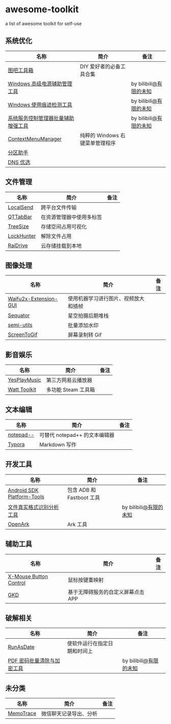 # awesome-toolkit

a list of awesome toolkit for self-use

## 系统优化

| 名称                                                                                               | 简介                            | 备注                                                            |
| -------------------------------------------------------------------------------------------------- | ------------------------------- | --------------------------------------------------------------- |
| [图吧工具箱](https://www.tbtool.cn/)                                                               | DIY 爱好者的必备工具合集        |                                                                 |
| [Windows 高级电源辅助管理工具](./toolkit-without-url/Windows高级电源辅助管理工具.zip)              |                                 | by bilibili[@有限的未知](https://space.bilibili.com/1199158766) |
| [Windows 使用痕迹检测工具](./toolkit-without-url/Windows使用痕迹检测工具.zip)                      |                                 | by bilibili[@有限的未知](https://space.bilibili.com/1199158766) |
| [系统服务控制管理器批量辅助增强工具](./toolkit-without-url/系统服务控制管理器批量辅助增强工具.zip) |                                 | by bilibili[@有限的未知](https://space.bilibili.com/1199158766) |
| [ContextMenuManager](https://github.com/BluePointLilac/ContextMenuManager)                         | 纯粹的 Windows 右键菜单管理程序 |                                                                 |
| [分区助手](https://www.disktool.cn/download.html)                                                  |                                 |                                                                 |
| [DNS 优选](./toolkit-without-url/DNS优选.zip)                                                      |                                 |                                                                 |

## 文件管理

| 名称                                                | 简介                     | 备注 |
| --------------------------------------------------- | ------------------------ | ---- |
| [LocalSend](https://github.com/localsend/localsend) | 跨平台文件传输           |      |
| [QTTabBar](http://qttabbar.wikidot.com/)            | 在资源管理器中使用多标签 |      |
| [TreeSize](https://treesize.net/)                   | 存储空间占用可视化       |      |
| [LockHunter](https://lockhunter.com/)               | 解除文件占用             |      |
| [RaiDrive](https://www.raidrive.com/)               | 云存储挂载到本地         |      |

## 图像处理

| 名称                                                                           | 简介                                 | 备注 |
| ------------------------------------------------------------------------------ | ------------------------------------ | ---- |
| [Waifu2x-Extension-GUI](https://github.com/AaronFeng753/Waifu2x-Extension-GUI) | 使用机器学习进行图片、视频放大和插帧 |      |
| [Sequator](https://sites.google.com/view/sequator)                             | 星空拍摄后期堆栈                     |      |
| [semi-utils](https://github.com/leslievan/semi-utils)                          | 批量添加水印                         |      |
| [ScreenToGif](https://github.com/NickeManarin/ScreenToGif)                     | 屏幕录制转 Gif                       |      |

## 影音娱乐

| 名称                                                          | 简介                | 备注 |
| ------------------------------------------------------------- | ------------------- | ---- |
| [YesPlayMusic](https://github.com/qier222/YesPlayMusic)       | 第三方网易云播放器  |      |
| [Watt Toolkit](https://github.com/BeyondDimension/SteamTools) | 多功能 Steam 工具箱 |      |

## 文本编辑

| 名称                                            | 简介                          | 备注 |
| ----------------------------------------------- | ----------------------------- | ---- |
| [notepad--](https://github.com/cxasm/notepad--) | 可替代 notepad++ 的文本编辑器 |      |
| [Typora](https://typora.io/)                    | Markdown 写作                 |      |

## 开发工具

| 名称                                                                                      | 简介                      | 备注                                                            |
| ----------------------------------------------------------------------------------------- | ------------------------- | --------------------------------------------------------------- |
| [Android SDK Platform-Tools](https://developer.android.com/tools/releases/platform-tools) | 包含 ADB 和 Fastboot 工具 |                                                                 |
| [文件真实格式识别分析工具](./toolkit-without-url/文件真实格式识别分析工具.zip)            |                           | by bilibili[@有限的未知](https://space.bilibili.com/1199158766) |
| [OpenArk](https://github.com/BlackINT3/OpenArk)                                           | Ark 工具                  |                                                                 |

## 辅助工具

| 名称                                                                                  | 简介                               | 备注 |
| ------------------------------------------------------------------------------------- | ---------------------------------- | ---- |
| [X-Mouse Button Control](https://www.highrez.co.uk/downloads/XMouseButtonControl.htm) | 鼠标按键重映射                     |      |
| [GKD](https://github.com/gkd-kit/gkd)                                                 | 基于无障碍服务的自定义屏幕点击 APP |      |

## 破解相关

| 名称                                                                              | 简介                         | 备注                                                            |
| --------------------------------------------------------------------------------- | ---------------------------- | --------------------------------------------------------------- |
| [RunAsDate](https://www.nirsoft.net/utils/run_as_date.html)                       | 使软件运行在指定日期和时间上 |                                                                 |
| [PDF 密码批量清除与加密工具](./toolkit-without-url/PDF密码批量清除与加密工具.zip) |                              | by bilibili[@有限的未知](https://space.bilibili.com/1199158766) |

## 未分类

| 名称                                            | 简介                   | 备注 |
| ----------------------------------------------- | ---------------------- | ---- |
| [MemoTrace](https://github.com/LC044/WeChatMsg) | 微信聊天记录导出、分析 |      |
